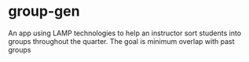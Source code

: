 # group-gen
An app using LAMP technologies to help an instructor sort students into groups throughout the quarter. The goal is minimum overlap with past groups
